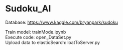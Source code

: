 # Sudoku_AI
Database:  https://www.kaggle.com/bryanpark/sudoku  </br>

Train model: trainMode.ipynb </br>
Execute code: open_DataSet.py </br>
Upload data to elasticSearch: loatToServer.py </br>
